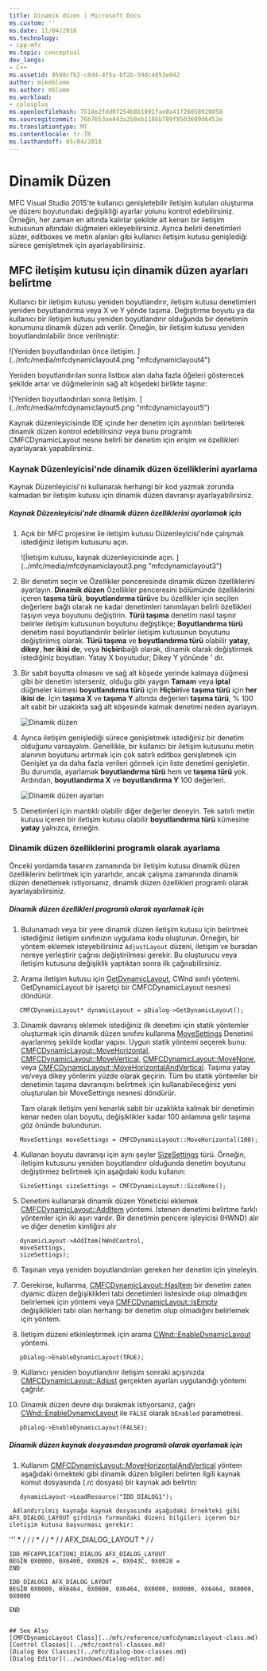 ```yaml
---
title: Dinamik düzen | Microsoft Docs
ms.custom: ''
ms.date: 11/04/2016
ms.technology:
- cpp-mfc
ms.topic: conceptual
dev_langs:
- C++
ms.assetid: 8598cfb2-c8d4-4f5a-bf2b-59dc4653e042
author: mikeblome
ms.author: mblome
ms.workload:
- cplusplus
ms.openlocfilehash: 7518e2fdd07254b8b1991fae8a41f26058920858
ms.sourcegitcommit: 76b7653ae443a2b8eb1186b789f8503609d6453e
ms.translationtype: MT
ms.contentlocale: tr-TR
ms.lasthandoff: 05/04/2018
---
```

# <a name="dynamic-layout"></a>Dinamik Düzen
MFC Visual Studio 2015'te kullanıcı genişletebilir iletişim kutuları oluşturma ve düzeni boyutundaki değişikliği ayarlar yolunu kontrol edebilirsiniz. Örneğin, her zaman en altında kalırlar şekilde alt kenarı bir iletişim kutusunun altındaki düğmeleri ekleyebilirsiniz. Ayrıca belirli denetimleri süzer, editboxes ve metin alanları gibi kullanıcı iletişim kutusu genişlediği sürece genişletmek için ayarlayabilirsiniz.  
  
## <a name="specifying-dynamic-layout-settings-for-an-mfc-dialog-box"></a>MFC iletişim kutusu için dinamik düzen ayarları belirtme  
 Kullanıcı bir iletişim kutusu yeniden boyutlandırır, iletişim kutusu denetimleri yeniden boyutlandırma veya X ve Y yönde taşıma. Değiştirme boyutu ya da kullanıcı bir iletişim kutusu yeniden boyutlandırır olduğunda bir denetimin konumunu dinamik düzen adı verilir. Örneğin, bir iletişim kutusu yeniden boyutlandırılabilir önce verilmiştir:  
  
 ![Yeniden boyutlandırılan önce iletişim. ] (../mfc/media/mfcdynamiclayout4.png "mfcdynamiclayout4")  
  
 Yeniden boyutlandırılan sonra listbox alan daha fazla öğeleri gösterecek şekilde artar ve düğmelerinin sağ alt köşedeki birlikte taşınır:  
  
 ![Yeniden boyutlandırılan sonra iletişim. ] (../mfc/media/mfcdynamiclayout5.png "mfcdynamiclayout5")  
  
 Kaynak düzenleyicisinde IDE içinde her denetim için ayrıntıları belirterek dinamik düzen kontrol edebilirsiniz veya bunu programlı CMFCDynamicLayout nesne belirli bir denetim için erişim ve özellikleri ayarlayarak yapabilirsiniz.  
  
### <a name="setting-dynamic-layout-properties-in-the-resource-editor"></a>Kaynak Düzenleyicisi'nde dinamik düzen özelliklerini ayarlama  
 Kaynak Düzenleyicisi'ni kullanarak herhangi bir kod yazmak zorunda kalmadan bir iletişim kutusu için dinamik düzen davranışı ayarlayabilirsiniz.  
  
##### <a name="to-set-dynamic-layout-properties-in-the-resource-editor"></a>Kaynak Düzenleyicisi'nde dinamik düzen özelliklerini ayarlamak için  
  
1.  Açık bir MFC projesine ile iletişim kutusu Düzenleyicisi'nde çalışmak istediğiniz iletişim kutusunu açın.  
  
     ![İletişim kutusu, kaynak düzenleyicisinde açın. ] (../mfc/media/mfcdynamiclayout3.png "mfcdynamiclayout3")  
  
2.  Bir denetim seçin ve Özellikler penceresinde dinamik düzen özelliklerini ayarlayın. **Dinamik düzen** Özellikler penceresini bölümünde özelliklerini içeren **taşıma türü**, **boyutlandırma türü**ve bu özellikler için seçilen değerlere bağlı olarak ne kadar denetimleri tanımlayan belirli özellikleri taşıyın veya boyutunu değiştirin. **Türü taşıma** denetim nasıl taşınır belirler iletişim kutusunun boyutunu değiştikçe; **Boyutlandırma türü** denetim nasıl boyutlandırılır belirler iletişim kutusunun boyutunu değiştirilmiş olarak. **Türü taşıma** ve **boyutlandırma türü** olabilir **yatay**, **dikey**, **her ikisi de**, veya **hiçbiri**bağlı olarak, dinamik olarak değiştirmek istediğiniz boyutları. Yatay X boyutudur; Dikey Y yönünde ' dir.  
  
3.  Bir sabit boyutta olmasını ve sağ alt köşede yerinde kalmaya düğmesi gibi bir denetim isterseniz, olduğu gibi yaygın **Tamam** veya **iptal** düğmeler kümesi **boyutlandırma türü** için **Hiçbiri**ve **taşıma türü** için **her ikisi de**. İçin **taşıma X** ve **taşıma Y** altında değerleri **taşıma türü**, % 100 alt sabit bir uzaklıkta sağ alt köşesinde kalmak denetimi neden ayarlayın.  
  
     ![Dinamik düzen](../mfc/media/mfcdynamiclayout1.png "mfcdynamiclayout1")  
  
4.  Ayrıca iletişim genişlediği sürece genişletmek istediğiniz bir denetim olduğunu varsayalım. Genellikle, bir kullanıcı bir iletişim kutusunu metin alanının boyutunu artırmak için çok satırlı editbox genişletmek için Genişlet ya da daha fazla verileri görmek için liste denetimi genişletin. Bu durumda, ayarlamak **boyutlandırma türü** hem ve **taşıma türü** yok. Ardından, **boyutlandırma X** ve **boyutlandırma Y** 100 değerleri.  
  
     ![Dinamik düzen ayarları](../mfc/media/mfcdynamiclayout2.png "mfcdynamiclayout2")  
  
5.  Denetimleri için mantıklı olabilir diğer değerler deneyin. Tek satırlı metin kutusu içeren bir iletişim kutusu olabilir **boyutlandırma türü** kümesine **yatay** yalnızca, örneğin.  
  
### <a name="setting-dynamic-layout-properties-programmatically"></a>Dinamik düzen özelliklerini programlı olarak ayarlama  
 Önceki yordamda tasarım zamanında bir iletişim kutusu dinamik düzen özelliklerini belirtmek için yararlıdır, ancak çalışma zamanında dinamik düzen denetlemek istiyorsanız, dinamik düzen özellikleri programlı olarak ayarlayabilirsiniz.  
  
##### <a name="to-set-dynamic-layout-properties-programmatically"></a>Dinamik düzen özellikleri programlı olarak ayarlamak için  
  
1.  Bulunamadı veya bir yere dinamik düzen iletişim kutusu için belirtmek istediğiniz iletişim sınıfınızın uygulama kodu oluşturun. Örneğin, bir yöntem eklemek isteyebilirsiniz `AdjustLayout` düzeni, iletişim ve buradan nereye yerleştirir çağrısı değiştirilmesi gerekir. Bu oluşturucu veya iletişim kutusuna değişiklik yaptıktan sonra ilk çağırabilirsiniz.  
  
2.  Arama iletişim kutusu için [GetDynamicLayout](../mfc/reference/cwnd-class.md#getdynamiclayout), CWnd sınıfı yöntemi. GetDynamicLayout bir işaretçi bir CMFCDynamicLayout nesnesi döndürür.  
  
 ```  
    CMFCDynamicLayout* dynamicLayout = pDialog->GetDynamicLayout();

 ```  
  
3.  Dinamik davranış eklemek istediğiniz ilk denetimi için statik yöntemler oluşturmak için dinamik düzen sınıfını kullanma [MoveSettings](../mfc/reference/cmfcdynamiclayout-class.md#movesettings_structure) Denetimi ayarlanmış şekilde kodlar yapısı. Uygun statik yöntemi seçerek bunu: [CMFCDynamicLayout::MoveHorizontal](../mfc/reference/cmfcdynamiclayout-class.md#movehorizontal), [CMFCDynamicLayout::MoveVertical](../mfc/reference/cmfcdynamiclayout-class.md#movevertical), [CMFCDynamicLayout::MoveNone](../mfc/reference/cmfcdynamiclayout-class.md#movenone), veya [CMFCDynamicLayout::MoveHorizontalAndVertical](../mfc/reference/cmfcdynamiclayout-class.md#movehorizontalandvertical). Taşıma yatay ve/veya dikey yönlerini yüzde olarak geçirin. Tüm bu statik yöntemler bir denetimin taşıma davranışını belirtmek için kullanabileceğiniz yeni oluşturulan bir MoveSettings nesnesi döndürür.  
  
     Tam olarak iletişim yeni kenarlık sabit bir uzaklıkta kalmak bir denetimin kenar neden olan boyutu, değişiklikler kadar 100 anlamına gelir taşıma göz önünde bulundurun.  
  
 ```  
    MoveSettings moveSettings = CMFCDynamicLayout::MoveHorizontal(100);

 ```  
  
4.  Kullanan boyutu davranışı için aynı şeyler [SizeSettings](../mfc/reference/cmfcdynamiclayout-class.md#sizesettings_structure) türü. Örneğin, iletişim kutusunu yeniden boyutlandırır olduğunda denetim boyutunu değiştirmez belirtmek için aşağıdaki kodu kullanın:  
  
 ```  
    SizeSettings sizeSettings = CMFCDynamicLayout::SizeNone();

 ```  
  
5.  Denetimi kullanarak dinamik düzen Yöneticisi eklemek [CMFCDynamicLayout::AddItem](../mfc/reference/cmfcdynamiclayout-class.md#additem) yöntemi. İstenen denetimi belirtme farklı yöntemler için iki aşırı vardır. Bir denetimin pencere işleyicisi (HWND) alır ve diğer denetim kimliğini alır  
  
 ```  
    dynamicLayout->AddItem(hWndControl,
    moveSettings,
    sizeSettings);

 ```  
  
6.  Taşınan veya yeniden boyutlandırılan gereken her denetim için yineleyin.  
  
7.  Gerekirse, kullanma, [CMFCDynamicLayout::HasItem](../mfc/reference/cmfcdynamiclayout-class.md#hasitem) bir denetim zaten dyamic düzen değişiklikleri tabi denetimleri listesinde olup olmadığını belirlemek için yöntemi veya [CMFCDynamicLayout::IsEmpty](../mfc/reference/cmfcdynamiclayout-class.md#isempty) değişiklikleri tabi olan herhangi bir denetim olup olmadığını belirlemek için yöntem.  
  
8.  İletişim düzeni etkinleştirmek için arama [CWnd::EnableDynamicLayout](../mfc/reference/cwnd-class.md#enabledynamiclayout) yöntemi.  
  
 ```  
    pDialog->EnableDynamicLayout(TRUE);

 ```  
  
9. Kullanıcı yeniden boyutlandırır iletişim sonraki açışınızda [CMFCDynamicLayout::Adjust](../mfc/reference/cmfcdynamiclayout-class.md#adjust) gerçekten ayarları uygulandığı yöntemi çağrılır.  
  
10. Dinamik düzen devre dışı bırakmak istiyorsanız, çağrı [CWnd::EnableDynamicLayout](../mfc/reference/cwnd-class.md#enabledynamiclayout) ile `FALSE` olarak `bEnabled` parametresi.  
  
 ```  
    pDialog->EnableDynamicLayout(FALSE);

 ```  
  
##### <a name="to-set-the-dynamic-layout-programmatically-from-a-resource-file"></a>Dinamik düzen kaynak dosyasından programlı olarak ayarlamak için  
  
1.  Kullanım [CMFCDynamicLayout::MoveHorizontalAndVertical](../mfc/reference/cmfcdynamiclayout-class.md#movehorizontalandvertical) yöntem aşağıdaki örnekteki gibi dinamik düzen bilgileri belirten ilgili kaynak komut dosyasında (.rc dosyası) bir kaynak adı belirtin:  
  
 ```  
    dynamicLayout->LoadResource("IDD_DIALOG1");

 ```  
  
     Adlandırılmış kaynağa kaynak dosyasında aşağıdaki örnekteki gibi AFX_DIALOG_LAYOUT girdinin formundaki düzeni bilgileri içeren bir iletişim kutusu başvurması gerekir:  
  
 ''' * / / / * / / * / / AFX_DIALOG_LAYOUT * / /  
 
    IDD_MFCAPPLICATION1_DIALOG AFX_DIALOG_LAYOUT  
    BEGIN 0X0000, 0X6400, 0X0028 =, 0X643C, 0X0028 =  
    END 
 
    IDD_DIALOG1 AFX_DIALOG_LAYOUT  
    BEGIN 0X0000, 0X6464, 0X0000, 0X6464, 0X0000, 0X0000, 0X6464, 0X0000, 0X0000  
 
    END 
 ```  
  
## See Also  
 [CMFCDynamicLayout Class](../mfc/reference/cmfcdynamiclayout-class.md)   
 [Control Classes](../mfc/control-classes.md)   
 [Dialog Box Classes](../mfc/dialog-box-classes.md)   
 [Dialog Editor](../windows/dialog-editor.md)


